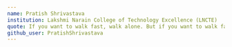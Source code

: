 ```yaml
---
name: Pratish Shrivastava
institution: Lakshmi Narain College of Technology Excellence (LNCTE)
quote: If you want to walk fast, walk alone. But if you want to walk far, walk together
github_user: PratishShrivastava
---
```

